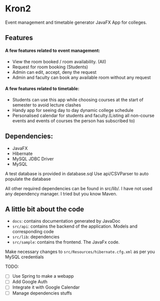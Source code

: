 # Kron2
Event management and timetable generator JavaFX App for colleges.


## Features 
#### A few features related to **event management**:
- View the room booked / room availability. (All)
- Request for room booking (Students)
- Admin can edit, accept, deny the request
- Admin and faculty can book any available room without any request

#### A few features related to **timetable**:
- Students can use this app while choosing courses at the start of semester to avoid lecture clashes 
- Handy app for seeing day to day dynamic college schedule
- Personalised calendar for students and faculty.(Listing all non-course events and events of courses the person has subscribed to)


## Dependencies:


- JavaFX
- Hibernate
- MySQL JDBC Driver
- MySQL

A test database is provided in database.sql 
Use api/CSVParser to auto populate the database

All other required dependencies can be found in src/lib/. I have not used any dependency manager. I tried but you know Maven. 

## A little bit about the code

- `docs`: contains documentation generated by JavaDoc
- `src/api`: contains the backend of the application. Models and corresponding code
- `src/lib`: dependencies 
- `src/sample`: contains the frontend. The JavaFx code. 

Make necessary changes to  `src/Resources/hibernate.cfg.xml` as per you MySQL credentials 

TODO:

- [ ] Use Spring to make a webapp 
- [ ] Add Google Auth
- [ ] Integrate it with Google Calendar
- [ ] Manage dependencies stuffs
